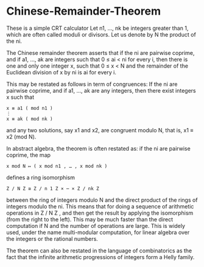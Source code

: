 # Chinese-Remainder-Theorem
These is a simple CRT calculator
Let n1, ..., nk be integers greater than 1, which are often called moduli or divisors. Let us denote by N the product of the ni.

The Chinese remainder theorem asserts that if the ni are pairwise coprime, and if a1, ..., ak are integers such that 0 ≤ ai < ni for every i, then there is one and only one integer x, such that 0 ≤ x < N and the remainder of the Euclidean division of x by ni is ai for every i.

This may be restated as follows in term of congruences: If the ni are pairwise coprime, and if a1, ..., ak are any integers, then there exist integers x such that

    x ≡ a1 ( mod n1 ) 
    ⋮ 
    x ≡ ak ( mod nk )

and any two solutions, say x1 and x2, are congruent modulo N, that is, x1 ≡ x2 (mod N).

In abstract algebra, the theorem is often restated as: if the ni are pairwise coprime, the map

    x mod N ↦ ( x mod n1 , … , x mod nk )

defines a ring isomorphism

    Z / N Z ≅ Z / n 1 Z × ⋯ × Z / nk Z 

between the ring of integers modulo N and the direct product of the rings of integers modulo the ni. This means that for doing a sequence of arithmetic operations in Z / N Z , and then get the result by applying the isomorphism (from the right to the left). This may be much faster than the direct computation if N and the number of operations are large. This is widely used, under the name multi-modular computation, for linear algebra over the integers or the rational numbers.

The theorem can also be restated in the language of combinatorics as the fact that the infinite arithmetic progressions of integers form a Helly family.
